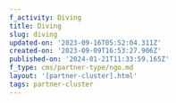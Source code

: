 ```yaml
---
f_activity: Diving
title: Diving
slug: diving
updated-on: '2023-09-16T05:52:04.311Z'
created-on: '2023-09-09T16:53:27.906Z'
published-on: '2024-01-21T11:33:59.165Z'
f_type: cms/partner-type/ngo.md
layout: '[partner-cluster].html'
tags: partner-cluster
---
```



